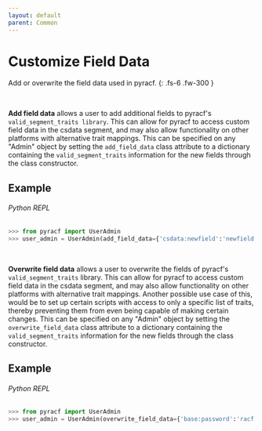 ```yaml
---
layout: default
parent: Common
---
```


# Customize Field Data

Add or overwrite the field data used in pyracf.
{: .fs-6 .fw-300 }

&nbsp;

**Add field data**  allows a user to add additional fields to pyracf's `valid_segment_traits library`. This can allow for pyracf to access custom field data in the csdata segment, and may also allow functionality on other platforms with alternative trait mappings. This can be specified on any "Admin" object by setting the `add_field_data` class attribute to a dictionary containing the `valid_segment_traits` information for the new fields through the class constructor.

## Example

###### Python REPL
```python
>>> from pyracf import UserAdmin
>>> user_admin = UserAdmin(add_field_data={'csdata:newfield':'newfield'})

```

&nbsp;

**Overwrite field data**  allows a user to overwrite the fields of pyracf's `valid_segment_traits` library. This can allow for pyracf to access custom field data in the csdata segment, and may also allow functionality on other platforms with alternative trait mappings. Another possible use case of this, would be to set up certain scripts with access to only a specific list of traits, thereby preventing them from even being capable of making certain changes. This can be specified on any "Admin" object by setting the `overwrite_field_data` class attribute to a dictionary containing the `valid_segment_traits` information for the new fields through the class constructor.

## Example

###### Python REPL
```python
>>> from pyracf import UserAdmin
>>> user_admin = UserAdmin(overwrite_field_data={'base:password':'racf:password'})

```
